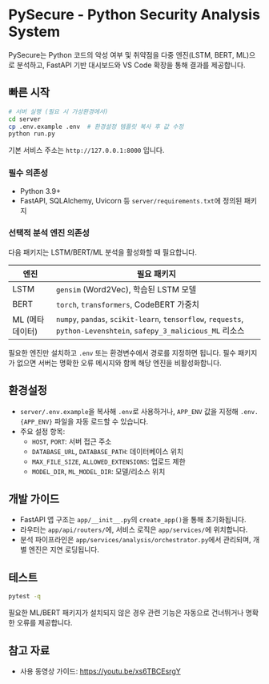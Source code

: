 # PySecure - Python Security Analysis System

PySecure는 Python 코드의 악성 여부 및 취약점을 다중 엔진(LSTM, BERT, ML)으로 분석하고, FastAPI 기반 대시보드와 VS Code 확장을 통해 결과를 제공합니다.

## 빠른 시작

```bash
# 서버 실행 (필요 시 가상환경에서)
cd server
cp .env.example .env  # 환경설정 템플릿 복사 후 값 수정
python run.py
```

기본 서비스 주소는 `http://127.0.0.1:8000` 입니다.

### 필수 의존성
- Python 3.9+
- FastAPI, SQLAlchemy, Uvicorn 등 `server/requirements.txt`에 정의된 패키지

### 선택적 분석 엔진 의존성
다음 패키지는 LSTM/BERT/ML 분석을 활성화할 때 필요합니다.

| 엔진 | 필요 패키지 |
|------|-------------|
| LSTM | `gensim` (Word2Vec), 학습된 LSTM 모델
| BERT | `torch`, `transformers`, CodeBERT 가중치
| ML (메타데이터) | `numpy`, `pandas`, `scikit-learn`, `tensorflow`, `requests`, `python-Levenshtein`, `safepy_3_malicious_ML` 리소스

필요한 엔진만 설치하고 `.env` 또는 환경변수에서 경로를 지정하면 됩니다. 필수 패키지가 없으면 서버는 명확한 오류 메시지와 함께 해당 엔진을 비활성화합니다.

## 환경설정

- `server/.env.example`을 복사해 `.env`로 사용하거나, `APP_ENV` 값을 지정해 `.env.{APP_ENV}` 파일을 자동 로드할 수 있습니다.
- 주요 설정 항목:
  - `HOST`, `PORT`: 서버 접근 주소
  - `DATABASE_URL`, `DATABASE_PATH`: 데이터베이스 위치
  - `MAX_FILE_SIZE`, `ALLOWED_EXTENSIONS`: 업로드 제한
  - `MODEL_DIR`, `ML_MODEL_DIR`: 모델/리소스 위치

## 개발 가이드
- FastAPI 앱 구조는 `app/__init__.py`의 `create_app()`을 통해 초기화됩니다.
- 라우터는 `app/api/routers/`에, 서비스 로직은 `app/services/`에 위치합니다.
- 분석 파이프라인은 `app/services/analysis/orchestrator.py`에서 관리되며, 개별 엔진은 지연 로딩됩니다.

## 테스트

```bash
pytest -q
```

필요한 ML/BERT 패키지가 설치되지 않은 경우 관련 기능은 자동으로 건너뛰거나 명확한 오류를 제공합니다.

## 참고 자료
- 사용 동영상 가이드: https://youtu.be/xs6TBCEsrgY
